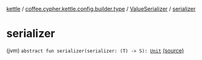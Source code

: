 [kettle](../../index.md) / [coffee.cypher.kettle.config.builder.type](../index.md) / [ValueSerializer](index.md) / [serializer](./serializer.md)

# serializer

(jvm) `abstract fun serializer(serializer: (T) -> S): `[`Unit`](https://kotlinlang.org/api/latest/jvm/stdlib/kotlin/-unit/index.html) [(source)](https://github.com/Cypher121/kettle/blob/master/src/main/kotlin/coffee/cypher/kettle/config/builder/type/ValueSerializer.kt#L5)